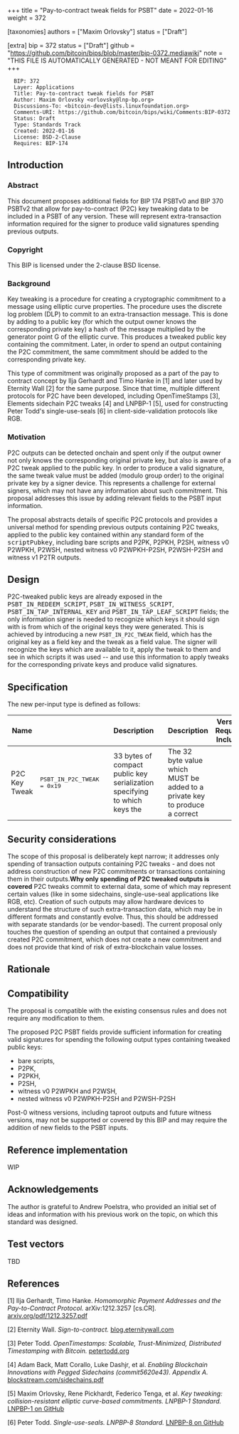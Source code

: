 
+++
title = "Pay-to-contract tweak fields for PSBT"
date = 2022-01-16
weight = 372

[taxonomies]
authors = ["Maxim Orlovsky"]
status = ["Draft"]

[extra]
bip = 372
status = ["Draft"]
github = "https://github.com/bitcoin/bips/blob/master/bip-0372.mediawiki"
note = "THIS FILE IS AUTOMATICALLY GENERATED - NOT MEANT FOR EDITING"
+++

```
  BIP: 372
  Layer: Applications
  Title: Pay-to-contract tweak fields for PSBT
  Author: Maxim Orlovsky <orlovsky@lnp-bp.org>
  Discussions-To: <bitcoin-dev@lists.linuxfoundation.org>
  Comments-URI: https://github.com/bitcoin/bips/wiki/Comments:BIP-0372
  Status: Draft
  Type: Standards Track
  Created: 2022-01-16
  License: BSD-2-Clause
  Requires: BIP-174
```

<h2>Introduction</h2>


<h3>Abstract</h3>


This document proposes additional fields for BIP 174 PSBTv0 and BIP 370 PSBTv2
that allow for pay-to-contract (P2C) key tweaking data to be included in a PSBT
of any version. These will represent extra-transaction information required
for the signer to produce valid signatures spending previous outputs.

<h3>Copyright</h3>


This BIP is licensed under the 2-clause BSD license.

<h3>Background</h3>


Key tweaking is a procedure for creating a cryptographic commitment to a
message using elliptic curve properties. The procedure uses the discrete log
problem (DLP) to commit to an extra-transaction message. This is done by adding
to a public key (for which the output owner knows the corresponding private key)
a hash of the message multiplied by the generator point G of the elliptic curve.
This produces a tweaked public key containing the commitment. Later, in order
to spend an output containing the P2C commitment, the same commitment should be
added to the corresponding private key.

This type of commitment was originally proposed as a part of the pay to contract
concept by Ilja Gerhardt and Timo Hanke in [1] and later used by Eternity Wall
[2] for the same purpose. Since that time, multiple different protocols for P2C
have been developed, including OpenTimeStamps [3], Elements sidechain P2C tweaks
[4] and LNPBP-1 [5], used for constructing Peter Todd's single-use-seals [6]
in client-side-validation protocols like RGB.

<h3>Motivation</h3>


P2C outputs can be detected onchain and spent only if the output owner
not only knows the corresponding original private key, but also is aware of
a P2C tweak applied to the public key. In order to produce a valid signature, the
same tweak value must be added (modulo group order) to the original private key
by a signer device. This represents a challenge for external signers, which may
not have any information about such commitment. This proposal addresses this
issue by adding relevant fields to the PSBT input information.

The proposal abstracts details of specific P2C protocols and provides a universal
method for spending previous outputs containing P2C tweaks, applied to the public
key contained within any standard form of the <tt>scriptPubkey</tt>, including
bare scripts and P2PK, P2PKH, P2SH, witness v0 P2WPKH, P2WSH, nested witness v0
P2WPKH-P2SH, P2WSH-P2SH and witness v1 P2TR outputs.


<h2>Design</h2>


P2C-tweaked public keys are already exposed in the
<tt>PSBT_IN_REDEEM_SCRIPT</tt>, <tt>PSBT_IN_WITNESS_SCRIPT</tt>,
<tt>PSBT_IN_TAP_INTERNAL_KEY</tt> and <tt>PSBT_IN_TAP_LEAF_SCRIPT</tt> fields;
the only information signer is needed to recognize which keys it should sign
with is from which of the original keys they were generated. This is achieved by
introducing a new `PSBT_IN_P2C_TWEAK` field, which has the original key as a field
key and the tweak as a field value. The signer will recognize the keys which are
available to it, apply the tweak to them and see in which scripts it was used --
and use this information to apply tweaks for the corresponding private keys and
produce valid signatures.


<h2>Specification</h2>


The new per-input type is defined as follows:


|Name|<tt><keytype></tt>|<tt><keydata></tt>|<tt><keydata></tt> Description|<tt><valuedata></tt>|<tt><valuedata></tt> Description|Versions Requiring Inclusion|Versions Requiring Exclusion|Versions Allowing Inclusion|
|-|-|-|-|-|-|-|-|-|
|P2C Key Tweak|<tt>PSBT_IN_P2C_TWEAK = 0x19</tt>|<tt><pubkey></tt>|33 bytes of compact public key serialization specifying to which keys the|<tt><tweak></tt>|The 32 byte value which MUST be added to a private key to produce a correct|||0, 2|BIP-P2C|



<h2>Security considerations</h2>


The scope of this proposal is deliberately kept narrow; it addresses
only spending of transaction outputs containing P2C tweaks - and does not
address construction of new P2C commitments or transactions containing them
in their outputs.<ref>**Why only spending of P2C tweaked outputs is covered**
P2C tweaks commit to external data, some of which may represent certain values
(like in some sidechains, single-use-seal applications like RGB, etc). Creation
of such outputs may allow hardware devices to understand the structure of such
extra-transaction data, which may be in different formats and constantly
evolve. Thus, this should be addressed with separate standards (or be
vendor-based). The current proposal only touches the question of spending an
output that contained a previously created P2C commitment, which does not create
a new commitment and does not provide that kind of risk of extra-blockchain
value losses.</ref>


<h2>Rationale</h2>




<h2>Compatibility</h2>


The proposal is compatible with the existing consensus rules and does not
require any modification to them.

The proposed P2C PSBT fields provide sufficient information for creating
valid signatures for spending the following output types containing tweaked
public keys:
- bare scripts,
- P2PK,
- P2PKH,
- P2SH,
- witness v0 P2WPKH and P2WSH,
- nested witness v0 P2WPKH-P2SH and P2WSH-P2SH

Post-0 witness versions, including taproot outputs and future witness versions,
may not be supported or covered by this BIP and may require the addition of new
fields to the PSBT inputs.


<h2>Reference implementation</h2>


WIP


<h2>Acknowledgements</h2>


The author is grateful to Andrew Poelstra, who provided an initial set of ideas
and information with his previous work on the topic, on which this standard
was designed.


<h2>Test vectors</h2>


TBD


<h2>References</h2>


[1] Ilja Gerhardt, Timo Hanke. _Homomorphic Payment Addresses and the Pay-to-Contract Protocol._ arXiv:1212.3257 [cs.CR]. <a href="https://arxiv.org/pdf/1212.3257.pdf" target="_blank">arxiv.org/pdf/1212.3257.pdf</a>

[2] Eternity Wall. _Sign-to-contract._ <a href="https://blog.eternitywall.com/2018/04/13/sign-to-contract/" target="_blank">blog.eternitywall.com</a>

[3] Peter Todd. _OpenTimestamps: Scalable, Trust-Minimized, Distributed Timestamping with Bitcoin._ <a href="https://petertodd.org/2016/opentimestamps-announcement" target="_blank">petertodd.org</a>

[4] Adam Back, Matt Corallo, Luke Dashjr, et al. _Enabling Blockchain Innovations with Pegged Sidechains (commit5620e43). Appendix A._ <a href="https://blockstream.com/sidechains.pdf" target="_blank">blockstream.com/sidechains.pdf</a>

[5] Maxim Orlovsky, Rene Pickhardt, Federico Tenga, et al. _Key tweaking: collision-resistant elliptic curve-based commitments. LNPBP-1 Standard._ <a href="https://github.com/LNP-BP/LNPBPs/blob/master/lnpbp-0001.md" target="_blank">LNPBP-1 on GitHub</a>

[6] Peter Todd. _Single-use-seals. LNPBP-8 Standard._ <a href="https://github.com/LNP-BP/LNPBPs/blob/master/lnpbp-0008.md" target="_blank">LNPBP-8 on GitHub</a>



